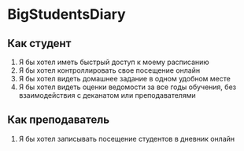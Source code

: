 # BigStudentsDiary

## Как студент
1. Я бы хотел иметь быстрый доступ к моему расписанию
2. Я бы хотел контроллировать свое посещение онлайн
3. Я бы хотел видеть домашнее задание в одном удобном месте
4. Я бы хотел видеть оценки ведомости за все годы обучения, без взаимодействия с деканатом или преподавателями

## Как преподаватель
1. Я бы хотел записывать посещение студентов в дневник онлайн
